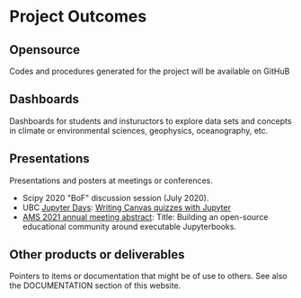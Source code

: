 # Project Outcomes

## Opensource

Codes and procedures generated for the project will be available on GitHuB

## Dashboards

Dashboards for students and instuructors to explore data sets and concepts in  climate or environmental sciences, geophysics, oceanography, etc.

## Presentations

Presentations and posters at meetings or conferences.

* Scipy 2020 "BoF" discussion session (July 2020).
* UBC [Jupyter Days](https://ubc-dsci.github.io/jupyterdays/): [Writing Canvas quizzes with Jupyter](https://github.com/UBC-DSCI/jupyterdays/blob/master/jupyterdays/sessions/austin-colclough/md2canvas.md)
* [AMS 2021 annual meeting abstract](https://ams.confex.com/ams/101ANNUAL/11python/papers/viewonly.cgi?password=582729&username=384767):
Title: Building an open-source educational community around executable Jupyterbooks.

## Other products or deliverables

Pointers to items or documentation that might be of use to others. See also the DOCUMENTATION section of this website.
